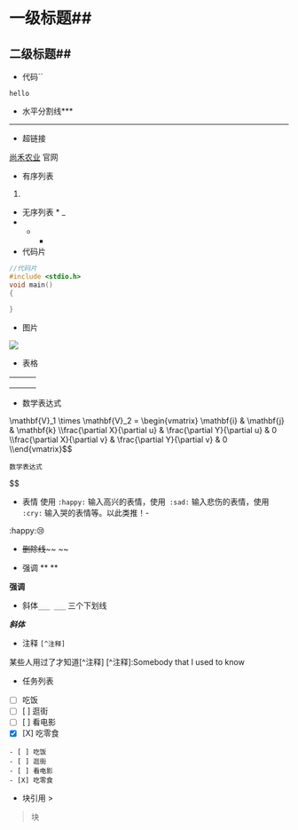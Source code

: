 

# 一级标题##

## 二级标题##

* 代码`` 

`hello` 

* 水平分割线***  

***

* 超链接[]()

[尚禾农业](http://www.shhoo.com/) 官网

* 有序列表

1. 

* 无序列表 *  _  
* - - 
* 代码片

```C
//代码片
#include <stdio.h>
void main()
{
    
}
```

* 图片![]()

![](/home/sharp/图片/lALPBbCc1kqUQ_nNAe_NA8M_963_495.png)

* 表格

|      |      |      |
| ---- | ---- | ---- |
|      |      |      |
|      |      |      |
|      |      |      |

* 数学表达式

$$
$$\mathbf{V}_1 \times \mathbf{V}_2 =  \begin{vmatrix} \mathbf{i} & \mathbf{j} & \mathbf{k} \\\frac{\partial X}{\partial u} &  \frac{\partial Y}{\partial u} & 0 \\\frac{\partial X}{\partial v} &  \frac{\partial Y}{\partial v} & 0 \\\end{vmatrix}$$

    数学表达式
$$

* 表情 使用 `:happy:` 输入高兴的表情，使用` :sad:` 输入悲伤的表情，使用 `:cry:` 输入哭的表情等。以此类推！-

:happy::cry: 

* ~~删除线~~~~  ~~



* 强调  **  **

**强调**



* 斜体`___ ___`    三个下划线

___斜体___

 

* 注释 `[^注释]`

某些人用过了才知道[^注释] [^注释]:Somebody that I used to know



* 任务列表

- [ ] 吃饭 
- [ ] [ ] 逛街 
- [ ] [ ] 看电影 
- [x] [X] 吃零食

```
- [ ] 吃饭
- [ ] 逛街
- [ ] 看电影
- [X] 吃零食
```



* 块引用 >

> 块 















